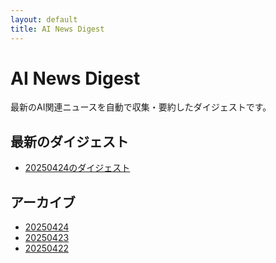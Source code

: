 ```yaml
---
layout: default
title: AI News Digest
---
```


# AI News Digest

最新のAI関連ニュースを自動で収集・要約したダイジェストです。

## 最新のダイジェスト

- [20250424のダイジェスト](./archives/digest_20250424.md)

## アーカイブ

- [20250424](./archives/digest_20250424.md)
- [20250423](./archives/digest_20250423.md)
- [20250422](./archives/digest_20250422.md)
